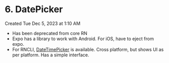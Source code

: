 # 6. DatePicker
Created Tue Dec 5, 2023 at 1:10 AM

- Has been deprecated from core RN
- Expo has a library to work with Android. For iOS, have to eject from expo.
- For RNCLI, [DateTimePicker](https://github.com/react-native-datetimepicker/datetimepicker) is available. Cross platform, but shows UI as per platform. Has a simple interface.